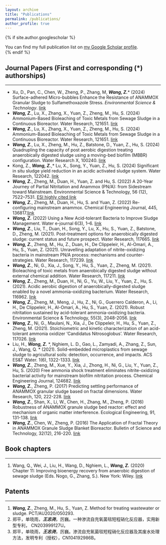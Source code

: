 ```yaml
---
layout: archive
title: "Publications"
permalink: /publications/
author_profile: true
---
```


{% if site.author.googlescholar %}
  <div class="wordwrap">You can find my full publication list on <a href="{{site.author.googlescholar}}">my Google Scholar profile</a>.</div>
{% endif %}

## Journal Papers (First and corresponding (*) authorships)
---

* Xu, D., Pan, C., Chen, W., Zheng, P., Zhang, M, _**_Wang, Z._**_* (2024) Surface-adhered Micro-bubbles Enhance the Resistance of ANAMMOX Granular Sludge to Sulfamethoxazole Stress. *Environmental Science & Technology*. [link](https://doi.org/10.1021/acs.est.4c09429)
* **_Wang, Z._**, Lu, X., Zhang, X., Yuan, Z., Zheng, M., Hu, S. (2024) Ammonium-Based Bioleaching of Toxic Metals from Sewage Sludge in a Continuous Bioreactor. Water Research, 121651. [link](https://www.sciencedirect.com/science/article/pii/S0043135424005529)
* **_Wang, Z._**, Lu, X., Zhang, X., Yuan, Z., Zheng, M., Hu, S. (2024) Ammonium-Based Bioleaching of Toxic Metals from Sewage Sludge in a Continuous Bioreactor. Water Research, 121651. [link](https://www.sciencedirect.com/science/article/pii/S0043135424005529)
* **_Wang, Z._**, Lu, X., Zheng, M., Hu, Z., Batstone, D., Yuan, Z., Hu, S. (2024) Quadrupling the capacity of post aerobic digestion treating anaerobically digested sludge using a moving-bed biofilm (MBBR) configuration. Water Research X, 100240. [link](https://www.sciencedirect.com/science/article/pii/S2589914724000306)
* Kong, Z., **_Wang, Z._**,* Lu, X., Song, Y., Yuan, Z., Hu, S. (2024) Significant in situ sludge yield reduction in an acidic activated sludge system. Water Research, 122042. [link](https://www.sciencedirect.com/science/article/pii/S0043135424009424)
* **_Wang, Z._**, Zheng, M., Duan, H., Yuan, Z. and Hu, S. (2022) A 20-Year Journey of Partial Nitritation and Anammox (PN/A): from Sidestream toward Mainstream. Environmental Science & Technology, 56 (12), 7522–7531. [ESI highly cited link](https://pubs.acs.org/doi/full/10.1021/acs.est.1c06107)
* **_Wang, Z._**, Zheng, M., Duan, H., Hu, S. and Yuan, Z. (2022) Re-configuring mainstream anammox. Chemical Engineering Journal, 445, 136817.[link](https://www.sciencedirect.com/science/article/pii/S1385894722023129)
* **_Wang, Z._** (2022) Using a New Acid-tolerant Bacteria to Improve Sludge Management. Water e-journal 6(3), 1–6. [link](https://web.archive.org/web/20220427171505id_/https://f.hubspotusercontent30.net/hubfs/14568786/Water%20e-journal/202108_006_003_018_Using%20a%20New%20Acid-tolerant%20Bacteria%20to%20Improve%20Sludge%20Management.pdf)
* **_Wang, Z._**, Liu, T., Duan, H., Song, Y., Lu, X., Hu, S., Yuan, Z., Batstone, D., Zheng, M. (2021). Post-treatment options for anaerobically digested sludge: current status and future prospect. Water Research, 117665. [link](https://www.sciencedirect.com/science/article/pii/S0043135421008605)
* **_Wang, Z._**, Zheng, M., Hu, Z., Duan, H., De Clippeleir, H., Al-Omari, A., Hu, S., Yuan, Z. (2021). Unravelling adaptation of nitrite-oxidizing bacteria in mainstream PN/A process: mechanisms and counter-strategies. Water Research, 117239. [link](https://www.sciencedirect.com/science/article/pii/S0043135421004371)
* **_Wang, Z._**, Ni, G., Xia, J., Song, Y., Hu, S., Yuan, Z., Zheng, M. (2021). Bioleaching of toxic metals from anaerobically digested sludge without external chemical addition. Water Research, 117211. [link](https://www.sciencedirect.com/science/article/pii/S0043135421004097)
* **_Wang, Z._**, Zheng, M., Duan, H., Ni, G., Yu, W., Liu, Y., Yuan, Z., Hu, S. (2021). Acidic aerobic digestion of anaerobically-digested sludge enabled by a novel ammonia-oxidizing bacterium. Water Research, 116962. [link](https://www.sciencedirect.com/science/article/pii/S0043135421001603)
* **_Wang, Z._**, Zheng, M., Meng, J., Hu, Z., Ni, G., Guerrero Calderon, A., Li, H., De Clippeleir, H., Al-Omari, A., Hu, S., Yuan, Z. (2021). Robust nitritation sustained by acid-tolerant ammonia-oxidizing bacteria. Environmental Science & Technology, 55(3), 2048-2056. [link](https://pubs.acs.org/doi/full/10.1021/acs.est.0c05181)
* **_Wang, Z._**, Ni, G., Maulani, N., Xia, J., De Clippeleir, H., Hu, S., Yuan, Z., Zheng, M. (2021). Stoichiometric and kinetic characterization of an acid-tolerant ammonia oxidizer ‘Candidatus Nitrosoglobus’. Water Research, 117026. [link](https://www.sciencedirect.com/science/article/pii/S0043135421002244)
* Liu, H., **_Wang, Z._** *, Nghiem, L. D., Gao, L., Zamyadi, A., Zhang, Z., Sun, J., Wang, Q. * (2021). Solid-embedded microplastics from sewage sludge to agricultural soils: detection, occurrence, and impacts. ACS ES&T Water. 1(6), 1322-1333. [link](https://pubs.acs.org/doi/full/10.1021/acsestwater.0c00218)
* **_Wang, Z._**, Zheng, M., Xue, Y., Xia, J., Zhong, H., Ni, G., Liu, Y., Yuan, Z., Hu, S. (2020) Free ammonia shock treatment eliminates nitrite-oxidizing bacterial activity for mainstream biofilm nitritation process. Chemical Engineering Journal, 124682. [link](https://www.sciencedirect.com/science/article/pii/S1385894720306732)
* **_Wang, Z._**, Zheng, P. (2017) Predicting settling performance of ANAMMOX granular sludge based on fractal dimensions. Water Research, 120, 222-228. [link](https://www.sciencedirect.com/science/article/pii/S0043135417302506)
* **_Wang, Z._**, Shan, X., Li, W., Chen, H., Zhang, M., Zheng, P. (2016) Robustness of ANAMMOX granule sludge bed reactor: effect and mechanism of organic matter interference. Ecological Engineering, 91, 131-138. [link](https://www.sciencedirect.com/science/article/pii/S0925857416301173)
* **_Wang, Z._**, Chen, W., Zheng, P. (2016) The Application of Fractal Theory in ANAMMOX Granule Sludge Blanket Bioreactor. Bulletin of Science and Technology, 32(12), 216-220. [link](https://edu.alljournals.cn/view_abstract.aspx?pcid=b5edd921f3d863e289b22f36e70174a7007b5f5e43d63598017d41bb67247657&cid=b47b31f6349f979b&jid=1402dc8e310fa70b472d328379e7aede&aid=3cd37a1bc5216b2c24bf1f465a073e46&yid=9f915c6f01de79c5&iid=59906b3b2830c2c5&referenced_num=)

## Book chapters
---

1.	Wang, Q., Wei, J., Liu, H., Wang, D., Nghiem, L., **_Wang, Z._** (2020) Chapter 11: Improving bioenergy recovery from anaerobic digestion of sewage sludge (Eds. Nogo, G., Zhang, S.). New York: Wiley. [link](https://books.google.com.au/books?hl=en&lr=&id=oEUoEAAAQBAJ&oi=fnd&pg=PA275&dq=info:IN7r-8eAjmoJ:scholar.google.com&ots=415DQmliXj&sig=zMVlIIegew5DlIM-2LXRss8gHMs&redir_esc=y#v=onepage&q&f=false)

## Patents
---

1.	**_Wang, Z._**, Zheng, M., Hu, S., Yuan, Z. Method for treating wastewater or sludge. PCT/AU2020/050293. [](https://patentimages.storage.googleapis.com/18/a3/d8/96ea315d5fbf69/WO2020237283A1.pdf)
2.  郑平，单晓雨，**_王志尧_**，厉巍。一种渗流自充氧菌毯短程硝化反应器，实用新型专利，
CN203999127U。
3.   郑平，单晓雨，**_王志尧_**，厉巍。渗流自充氧菌毯短程硝化反应器及其废水处理方法，发明专利（授权），CN104192986B。
 



